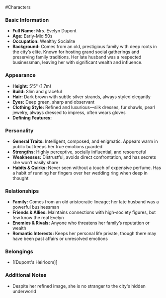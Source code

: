 #Characters

### Basic Information
- **Full Name:** Mrs. Evelyn Dupont  
- **Age:** Early-Mid 50s  
- **Occupation:** Wealthy Socialite  
- **Background:** Comes from an old, prestigious family with deep roots in the city’s elite. Known for hosting grand social gatherings and preserving family traditions. Her late husband was a respected businessman, leaving her with significant wealth and influence.  
### Appearance
- **Height:** 5'5" (1.7m)
- **Build:** Slim and graceful  
- **Hair:** Dark brown with subtle silver strands, always styled elegantly  
- **Eyes:** Deep green, sharp and observant  
- **Clothing Style:** Refined and luxurious—silk dresses, fur shawls, pearl jewelry, always dressed to impress, often wears gloves
- **Defining Features:**

### Personality
- **General Traits:** Intelligent, composed, and enigmatic. Appears warm in public but keeps her true emotions guarded  
- **Strengths:** Highly perceptive, socially influential, and resourceful  
- **Weaknesses:** Distrustful, avoids direct confrontation, and has secrets she won’t easily share  
- **Habits & Quirks:** Never seen without a touch of expensive perfume. Has a habit of running her fingers over her wedding ring when deep in thought  

### Relationships
- **Family:** Comes from an old aristocratic lineage; her late husband was a powerful businessman  
- **Friends & Allies:** Maintains connections with high-society figures, but few know the real Evelyn  
- **Enemies & Rivals:** Anyone who threatens her family’s reputation or wealth  
- **Romantic Interests:** Keeps her personal life private, though there may have been past affairs or unresolved emotions  
### Belongings
- [[Dupont's Heirloom]]

### Additional Notes
- Despite her refined image, she is no stranger to the city's hidden underworld 


